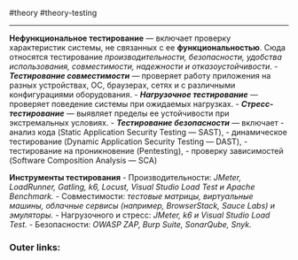 #theory #theory-testing
 
---
**Нефункциональное тестирование** — включает проверку характеристик системы, не связанных с ее **функциональностью**. Сюда относятся тестирование *производительности, безопасности, удобства использования, совместимости, надежности и отказоустойчивости*.
	- ***Тестирование совместимости*** — проверяет работу приложения на разных устройствах, ОС, браузерах, сетях и с различными конфигурациями оборудования. 
	- ***Нагрузочное тестирование*** — проверяет поведение системы при ожидаемых нагрузках.
	- ***Стресс-тестирование*** — выявляет пределы ее устойчивости при экстремальных условиях.
	- ***Тестирование безопасности*** — включает 
		- анализ кода (Static Application Security Testing — SAST), 
		- динамическое тестирование (Dynamic Application Security Testing — DAST), 
		- тестирование на проникновение (Pentesting),
		- проверку зависимостей (Software Composition Analysis — SCA)

**Инструменты тестирования** 
	- Производительности: *JMeter, LoadRunner, Gatling, k6, Locust, Visual Studio Load Test и Apache Benchmark.*
	- Совместимости: *тестовые матрицы, виртуальные машины, облачные сервисы (например, BrowserStack, Sauce Labs) и эмуляторы.*
	- Нагрузочного и стресс: *JMeter, k6 и Visual Studio Load Test.* 
	- Безопасности: *OWASP ZAP, Burp Suite, SonarQube, Snyk.*
### Outer links:

